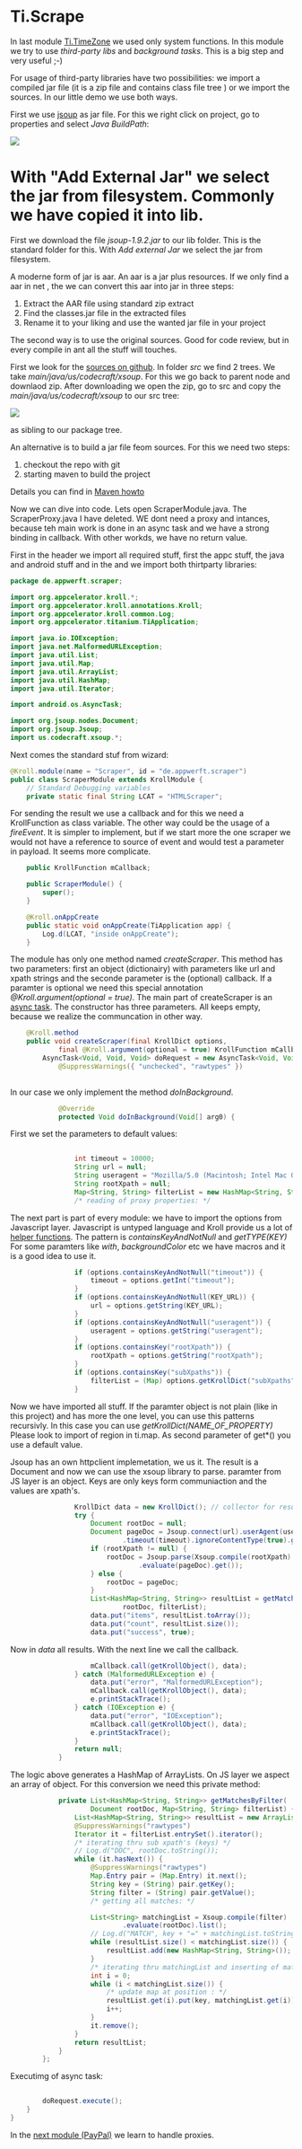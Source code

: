 Ti.Scrape
=========

In last module [Ti.TimeZone](TimeZone.md) we used only system functions. In this module we try to use *third-party libs* and *background tasks*. This is a big step and very useful ;-)

For usage of third-party libraries have two possibilities: we import a compiled jar file (it is a zip file and contains class file tree ) or we import the sources. In our little demo we use both ways. 

First we use [jsoup](https://jsoup.org/download) as jar file. For this we right click on project, go to properties and select *Java BuildPath*:

![](https://raw.githubusercontent.com/AppWerft/TitaniumAndroidModuleDevelopment/master/images/d2.jpg)


With "Add External Jar" we select the jar from filesystem. Commonly we have copied it into lib.
=======
First we download the file *jsoup-1.9.2.jar* to our lib folder. This is the standard folder for this. With *Add external Jar* we select the jar from filesystem. 

A moderne form of jar is aar. An aar is a jar plus resources. If we only find a aar in net , the we can convert this aar into jar in three steps:

1.    Extract the AAR file using standard zip extract
2.    Find the classes.jar file in the extracted files
3.    Rename it to your liking and use the wanted jar file in your project

The second way is to use the original sources. Good for code review, but in every compile in ant all the stuff will touches. 

First we look for the [sources on github](https://github.com/code4craft/xsoup). In folder *src* we find 2 trees. We take *main/java/us/codecraft/xsoup*. For this we go back to parent node and downlaod zip. After downloading we open the zip, go to src and copy the *main/java/us/codecraft/xsoup* to our src tree:

![](https://raw.githubusercontent.com/AppWerft/TitaniumAndroidModuleDevelopment/master/images/d3.jpg) 

as sibling to our package tree. 

An alternative is to build a jar file feom sources. For this we need two steps:

1. checkout the repo with git
2. starting maven to build the project

Details you can find in [Maven howto](http://maven.apache.org/plugins/maven-source-plugin/usage.html)

Now we can dive into code. Lets open ScraperModule.java. The ScraperProxy.java I have deleted. WE dont need a proxy and intances, because teh main work is done in an async task and we have a strong binding in callback. With other workds, we have no return value.

First in the header we import all required stuff, first the appc stuff, the java and android stuff and in the and we import both thirtparty libraries:

```java
package de.appwerft.scraper;

import org.appcelerator.kroll.*;
import org.appcelerator.kroll.annotations.Kroll;
import org.appcelerator.kroll.common.Log;
import org.appcelerator.titanium.TiApplication;

import java.io.IOException;
import java.net.MalformedURLException;
import java.util.List;
import java.util.Map;
import java.util.ArrayList;
import java.util.HashMap;
import java.util.Iterator;

import android.os.AsyncTask;

import org.jsoup.nodes.Document;
import org.jsoup.Jsoup;
import us.codecraft.xsoup.*;
```

Next comes the standard stuf from wizard:

```java
@Kroll.module(name = "Scraper", id = "de.appwerft.scraper")
public class ScraperModule extends KrollModule {
	// Standard Debugging variables
	private static final String LCAT = "HTMLScraper";
```

For sending the result we use a callback and for this we need a KrollFunction as class variable. The other way could be the usage of a *fireEvent*. It is simpler to implement, but if we start more the one scraper we would not have a reference to source of event and would test a parameter in payload. It seems more complicate.

```java
	public KrollFunction mCallback;

	public ScraperModule() {
		super();
	}

	@Kroll.onAppCreate
	public static void onAppCreate(TiApplication app) {
		Log.d(LCAT, "inside onAppCreate");
	}
```

The module has only one method named *createScraper*. This method has two parameters: first an object (dictionairy) with parameters like url and xpath strings and the seconde parameter is the (optional) callback. If a paramter is optional we need this special annotation *@Kroll.argument(optional = true)*. The main part of createScraper is an [async task](http://www.compiletimeerror.com/2013/01/why-and-how-to-use-asynctask.html). The constructor has three parameters. All keeps empty, because we realize the communcation in other way. 

```java
	@Kroll.method
	public void createScraper(final KrollDict options,
			final @Kroll.argument(optional = true) KrollFunction mCallback) {
		AsyncTask<Void, Void, Void> doRequest = new AsyncTask<Void, Void, Void>() {
			@SuppressWarnings({ "unchecked", "rawtypes" })
			
```
In our case we only implement the method *doInBackground*.
```java
			@Override
			protected Void doInBackground(Void[] arg0) {
```
First we set the parameters to default values:
```java
			
				int timeout = 10000;
				String url = null;
				String useragent = "Mozilla/5.0 (Macintosh; Intel Mac OS X 10.10; rv:46.0) Gecko/20100101 Firefox/46.0";
				String rootXpath = null;
				Map<String, String> filterList = new HashMap<String, String>();
				/* reading of proxy properties: */
```
The next part is part of every module: we have to import the options from Javascript layer. Javascript is untyped language and Kroll provide us a lot of [helper functions](http://builds.appcelerator.com.s3.amazonaws.com/javadoc/org/appcelerator/kroll/KrollDict.html). The pattern is *containsKeyAndNotNull* and *getTYPE(KEY)* For some paramters like *with*, *backgroundColor* etc we have macros and it is a good idea to use it. 
```java
				if (options.containsKeyAndNotNull("timeout")) {
					timeout = options.getInt("timeout");
				}
				if (options.containsKeyAndNotNull(KEY_URL)) {
					url = options.getString(KEY_URL);
				}
				if (options.containsKeyAndNotNull("useragent")) {
					useragent = options.getString("useragent");
				}
				if (options.containsKey("rootXpath")) {
					rootXpath = options.getString("rootXpath");
				}
				if (options.containsKey("subXpaths")) {
					filterList = (Map) options.getKrollDict("subXpaths");
				}
```
Now we have imported all stuff. If the paramter object is not plain (like in this project) and has more the one level, you can use this patterns recursivly. In this case you can use *getKrollDict(NAME_OF_PROPERTY)* Please look to import of region in ti.map. As second parameter of get*() you use a default value.


Jsoup has an own httpclient implemetation, we us it. The result is a Document and now we can use the xsoup library to parse. paramter from JS layer is an object. Keys are only keys form communiaction and the values are xpath's.  
```java
				KrollDict data = new KrollDict(); // collector for result
				try {
					Document rootDoc = null;
					Document pageDoc = Jsoup.connect(url).userAgent(useragent)
							.timeout(timeout).ignoreContentType(true).get();
					if (rootXpath != null) {
						rootDoc = Jsoup.parse(Xsoup.compile(rootXpath)
								.evaluate(pageDoc).get());
					} else {
						rootDoc = pageDoc;
					}
					List<HashMap<String, String>> resultList = getMatchesByFilter(
							rootDoc, filterList);
					data.put("items", resultList.toArray());
					data.put("count", resultList.size());
					data.put("success", true);
```

Now in *data* all results. With the next line we call the callback.

```java
					mCallback.call(getKrollObject(), data);
				} catch (MalformedURLException e) {
					data.put("error", "MalformedURLException");
					mCallback.call(getKrollObject(), data);
					e.printStackTrace();
				} catch (IOException e) {
					data.put("error", "IOException");
					mCallback.call(getKrollObject(), data);
					e.printStackTrace();
				}
				return null;
			}
```
The logic above generates a HashMap of ArrayLists. On JS layer we aspect an array of object. For this conversion we need this private method:

```java
			private List<HashMap<String, String>> getMatchesByFilter(
					Document rootDoc, Map<String, String> filterList) {
				List<HashMap<String, String>> resultList = new ArrayList<HashMap<String, String>>();
				@SuppressWarnings("rawtypes")
				Iterator it = filterList.entrySet().iterator();
				/* iterating thru sub xpath's (keys) */
				// Log.d("DOC", rootDoc.toString());
				while (it.hasNext()) {
					@SuppressWarnings("rawtypes")
					Map.Entry pair = (Map.Entry) it.next();
					String key = (String) pair.getKey();
					String filter = (String) pair.getValue();
					/* getting all matches: */

					List<String> matchingList = Xsoup.compile(filter)
							.evaluate(rootDoc).list();
					// Log.d("MATCH", key + "=" + matchingList.toString());
					while (resultList.size() < matchingList.size()) {
						resultList.add(new HashMap<String, String>());
					}
					/* iterating thru matchingList and inserting of match: */
					int i = 0;
					while (i < matchingList.size()) {
						/* update map at position : */
						resultList.get(i).put(key, matchingList.get(i));
						i++;
					}
					it.remove();
				}
				return resultList;
			}
		};
```
Executimg of async task:
```java
		
		doRequest.execute();
	}
}

```
In the [next module (PayPal)](03-TiPayPal.md) we learn to handle proxies. 

